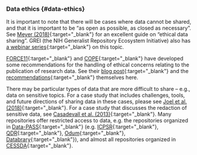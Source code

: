 ### Data ethics {#data-ethics}

It is important to note that there will be cases where data cannot be shared, and that it is important to be “as open as possible, as closed as necessary”. See [Meyer (2018)](https://doi.org/10.1177/2515245917747656){:target="_blank"} for an excellent guide on “ethical data sharing”. GREI (the NIH Generalist Repository Ecosystem Initiative) also has [a webinar series](https://datascience.nih.gov/grei-collaborative-webinar-series){:target="_blank"} on this topic.

[FORCE11](https://www.force11.org/){:target="_blank"} and [COPE](https://publicationethics.org/){:target="_blank"} have developed some recommendations for the handling of ethical concerns relating to the publication of research data. See their [blog post](https://www.force11.org/article/recommendations-handling-ethical-concerns-relating-publication-research-data){:target="_blank"} and the [recommendations](https://zenodo.org/record/5391293#.YYATD9bP0-Q){:target="_blank"} themselves here.

There may be particular types of data that are more difficult to share – e.g., data on sensitive topics. For a case study that includes challenges, tools, and future directions of sharing data in these cases, please see [Joel et al. (2018)](https://doi.org/10.1177%2F2515245917744281){:target="_blank"}. For a case study that discusses the redaction of sensitive data, see [Casadevall et al. (2013)](https://doi.org/10.1128/mBio.00991-13){:target="_blank"}. Many repositories offer restricted access to data, e.g. the repositories organized in [Data-PASS](http://www.data-pass.org){:target="_blank"} (e.g. [ICPSR](https://www.icpsr.umich.edu/web/pages/){:target="_blank"}, [QDR](https://qdr.syr.edu/){:target="_blank"}, [Odum](https://odum.unc.edu/archive/){:target="_blank"}, [Databrary](https://nyu.databrary.org/){:target="_blank"}), and almost all repositories organized in [CESSDA](https://www.cessda.eu/){:target="_blank"}.